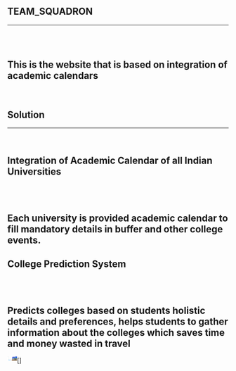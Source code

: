 ## TEAM_SQUADRON
<hr>
<br>
<br>

## This is the website that is based on integration of academic calendars
<br>

## Solution 
<hr>
<br>

## Integration of Academic Calendar of all Indian Universities
<br>
<br>

## Each university is provided academic calendar to fill mandatory details in buffer and other college events.

## College Prediction System
<br>
<br>

## Predicts colleges based on students holistic details and preferences, helps students to gather information about the colleges which saves time and money wasted in travel

[<img align="left" alt="Landing_page" width="22px" src="landing_page.jpeg"/>]








